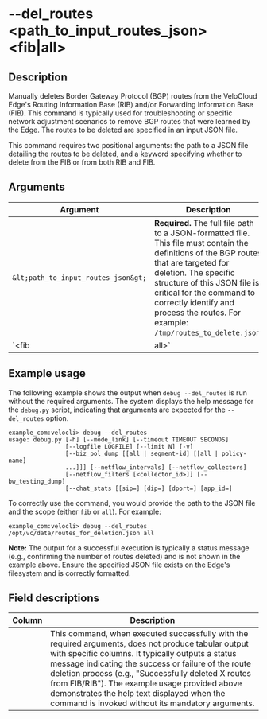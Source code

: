 #	--del_routes &lt;path_to_input_routes_json&gt; &lt;fib|all&gt;

##	Description
Manually deletes Border Gateway Protocol (BGP) routes from the VeloCloud Edge's Routing Information Base (RIB) and/or Forwarding Information Base (FIB). This command is typically used for troubleshooting or specific network adjustment scenarios to remove BGP routes that were learned by the Edge. The routes to be deleted are specified in an input JSON file.

This command requires two positional arguments: the path to a JSON file detailing the routes to be deleted, and a keyword specifying whether to delete from the FIB or from both RIB and FIB.

##  Arguments
| Argument | Description |
|---|---|
| `&lt;path_to_input_routes_json&gt;` | **Required.** The full file path to a JSON-formatted file. This file must contain the definitions of the BGP routes that are targeted for deletion. The specific structure of this JSON file is critical for the command to correctly identify and process the routes. For example: `/tmp/routes_to_delete.json`. |
| `&lt;fib|all&gt;` | **Required.** Specifies the scope of the deletion operation. This must be one of the literal strings `fib` or `all`: <br> - `fib`: Deletes the specified BGP routes only from the Forwarding Information Base (FIB). The routes might still exist in the RIB and could potentially be re-advertised or re-inserted into the FIB based on BGP policies or subsequent updates. <br> - `all`: Deletes the specified BGP routes from both the Routing Information Base (RIB) and the Forwarding Information Base (FIB). This ensures a more comprehensive removal of the route from the Edge's BGP tables. |

##  Example usage
The following example shows the output when `debug --del_routes` is run without the required arguments. The system displays the help message for the `debug.py` script, indicating that arguments are expected for the `--del_routes` option.
```
example_com:velocli> debug --del_routes
usage: debug.py [-h] [--mode_link] [--timeout TIMEOUT SECONDS]
                [--logfile LOGFILE] [--limit N] [-v]
                [--biz_pol_dump [[all | segment-id] [[all | policy-name]
                ...]]] [--netflow_intervals] [--netflow_collectors]
                [--netflow_filters [<collector_id>]] [--bw_testing_dump]
                [--chat_stats [[sip=] [dip=] [dport=] [app_id=]
```
To correctly use the command, you would provide the path to the JSON file and the scope (either `fib` or `all`). For example:
```
example_com:velocli> debug --del_routes /opt/vc/data/routes_for_deletion.json all
```
**Note:** The output for a successful execution is typically a status message (e.g., confirming the number of routes deleted) and is not shown in the example above. Ensure the specified JSON file exists on the Edge's filesystem and is correctly formatted.

##  Field descriptions
| Column | Description |
|---|---|
|   |  This command, when executed successfully with the required arguments, does not produce tabular output with specific columns. It typically outputs a status message indicating the success or failure of the route deletion process (e.g., "Successfully deleted X routes from FIB/RIB"). The example usage provided above demonstrates the help text displayed when the command is invoked without its mandatory arguments. |